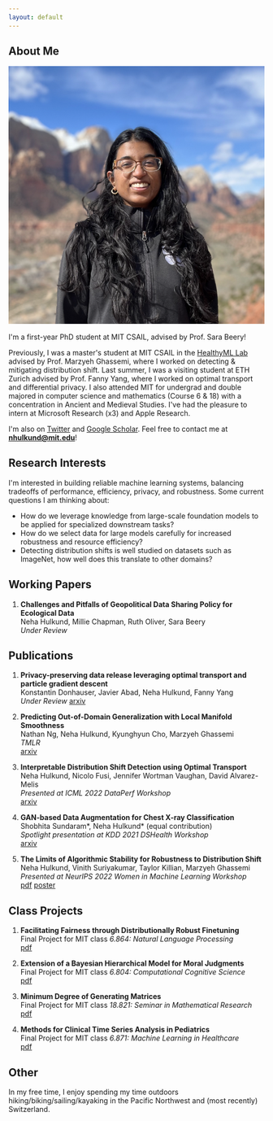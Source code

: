 ```yaml
---
layout: default
---
```


## About Me

<img class="profile-picture" src="prof_utah_2.png">

I'm a first-year PhD student at MIT CSAIL, advised by Prof. Sara Beery!

Previously, I was a master's student at MIT CSAIL in the [HealthyML Lab](https://healthyml.org) advised by Prof. Marzyeh Ghassemi, where I worked on detecting & mitigating distribution shift. Last summer, I was a visiting student at ETH Zurich advised by Prof. Fanny Yang, where I worked on optimal transport and differential privacy. I also attended MIT for undergrad and double majored in computer science and mathematics (Course 6 & 18) with a concentration in Ancient and Medieval Studies. I've had the pleasure to intern at Microsoft Research (x3) and Apple Research. 

I'm also on [Twitter](https://twitter.com/NHulkund) and [Google Scholar](https://scholar.google.com/citations?user=MzRVTNoAAAAJ&hl=en). Feel free to contact me at **nhulkund@mit.edu**! 

## Research Interests

I'm interested in building reliable machine learning systems, balancing tradeoffs of performance, efficiency, privacy, and robustness. Some current questions I am thinking about:
- How do we leverage knowledge from large-scale foundation models to be applied for specialized downstream tasks?
- How do we select data for large models carefully for increased robustness and resource efficiency?
- Detecting distribution shifts is well studied on datasets such as ImageNet, how well does this translate to other domains?

## Working Papers
1. **Challenges and Pitfalls of Geopolitical Data Sharing Policy for Ecological Data**\
Neha Hulkund, Millie Chapman, Ruth Oliver, Sara Beery \
*Under Review*

## Publications

1. **Privacy-preserving data release leveraging optimal transport and particle gradient descent**\
Konstantin Donhauser, Javier Abad, Neha Hulkund, Fanny Yang \
*Under Review*
[arxiv](https://arxiv.org/abs/2401.17823)

2. **Predicting Out-of-Domain Generalization with Local Manifold Smoothness**\
Nathan Ng, Neha Hulkund, Kyunghyun Cho, Marzyeh Ghassemi \
*TMLR*\
[arxiv](https://openreview.net/pdf?id=jYkWdJzTwn)

3. **Interpretable Distribution Shift Detection using Optimal Transport**\
Neha Hulkund, Nicolo Fusi, Jennifer Wortman Vaughan, David Alvarez-Melis \
*Presented at ICML 2022 DataPerf Workshop*\
[arxiv](https://arxiv.org/pdf/2208.02896.pdf)

4. **GAN-based Data Augmentation for Chest X-ray Classification**\
Shobhita Sundaram\*, Neha Hulkund\* (equal contribution)\
*Spotlight presentation at KDD 2021 DSHealth Workshop*\
[arxiv](https://arxiv.org/pdf/2107.02970.pdf)

5. **The Limits of Algorithmic Stability for Robustness to Distribution Shift** \
Neha Hulkund, Vinith Suriyakumar, Taylor Killian, Marzyeh Ghassemi\
*Presented at NeurIPS 2022 Women in Machine Learning Workshop* \
[pdf](https://drive.google.com/file/d/1J8NJZJJv_lEI-bS6WqQHMNPTjwODvbBY/view?usp=sharing)
[poster](https://drive.google.com/file/d/1S1W2BL_NpgCNgbSkugarDmj5iFMF7EhD/view?usp=share_link)

## Class Projects
1. **Facilitating Fairness through Distributionally Robust Finetuning**\
Final Project for MIT class *6.864: Natural Language Processing*\
[pdf](https://drive.google.com/file/d/14T0o401LiZr772WwZkGg2Mf-Mt7m8Vjx/view?usp=share_link)

2. **Extension of a Bayesian Hierarchical Model for Moral Judgments**\
Final Project for MIT class *6.804: Computational Cognitive Science*\
[pdf](https://drive.google.com/file/d/1f0UMBvd9_rlW5LJxU9tn2UXnBRywyOKH/view?usp=sharing)

3. **Minimum Degree of Generating Matrices**\
Final Project for MIT class *18.821: Seminar in Mathematical Research*\
[pdf](https://drive.google.com/file/d/12xdOv5r0wrc9y5k3k1_rHAKYShrORQ4j/view?usp=sharing)

4. **Methods for Clinical Time Series Analysis in Pediatrics**\
Final Project for MIT class *6.871: Machine Learning in Healthcare*\
[pdf](https://drive.google.com/file/d/1OwCuu6WlETLEwfqDormRkT87XkeiYt6k/view?usp=sharing)

## Other
In my free time, I enjoy spending my time outdoors 
hiking/biking/sailing/kayaking in the Pacific Northwest and (most 
recently) Switzerland. 

<!-- This is a [link](http://google.com). Something *italics* and something **bold**.

Here is a table

Year | Award | Category
-----|-------|--------
2014 | Emmy  | Won Outstanding Lead Actor in a miniseries or a movie
2015 | BAFTA | Nominated for Best Leading Actor for Sherlock
2014 | Satellite | Won Best Actor miniseries or television film

Here is a horizontal rule

---

Here is a blockquote

> To a great mind, nothing is little -->

